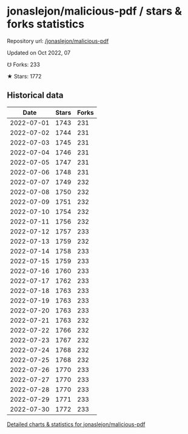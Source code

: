 # jonaslejon/malicious-pdf / stars & forks statistics

Repository url: [/jonaslejon/malicious-pdf](https://github.com/jonaslejon/malicious-pdf)

Updated on Oct 2022, 07

☋ Forks: 233

★ Stars: 1772

## Historical data
| Date | Stars | Forks |
|------|-------|-------|
| 2022-07-01 | 1743 | 231 | 
| 2022-07-02 | 1744 | 231 | 
| 2022-07-03 | 1745 | 231 | 
| 2022-07-04 | 1746 | 231 | 
| 2022-07-05 | 1747 | 231 | 
| 2022-07-06 | 1748 | 231 | 
| 2022-07-07 | 1749 | 232 | 
| 2022-07-08 | 1750 | 232 | 
| 2022-07-09 | 1751 | 232 | 
| 2022-07-10 | 1754 | 232 | 
| 2022-07-11 | 1756 | 232 | 
| 2022-07-12 | 1757 | 233 | 
| 2022-07-13 | 1759 | 232 | 
| 2022-07-14 | 1758 | 233 | 
| 2022-07-15 | 1759 | 233 | 
| 2022-07-16 | 1760 | 233 | 
| 2022-07-17 | 1762 | 233 | 
| 2022-07-18 | 1763 | 233 | 
| 2022-07-19 | 1763 | 233 | 
| 2022-07-20 | 1763 | 233 | 
| 2022-07-21 | 1763 | 232 | 
| 2022-07-22 | 1766 | 232 | 
| 2022-07-23 | 1767 | 232 | 
| 2022-07-24 | 1768 | 232 | 
| 2022-07-25 | 1768 | 232 | 
| 2022-07-26 | 1770 | 233 | 
| 2022-07-27 | 1770 | 233 | 
| 2022-07-28 | 1770 | 233 | 
| 2022-07-29 | 1771 | 233 | 
| 2022-07-30 | 1772 | 233 | 


[Detailed charts & statistics for jonaslejon/malicious-pdf](https://reviewgithub.com/rep/jonaslejon/malicious-pdf)
